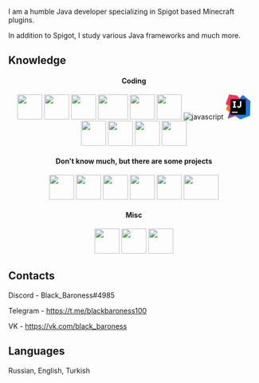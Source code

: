 I am a humble Java developer specializing in Spigot based Minecraft plugins. 

In addition to Spigot, I study various Java frameworks and much more.

## Knowledge
<h4 align="center">Coding</h4>
<p align="center">
  <img src="https://cdn.icon-icons.com/icons2/2415/PNG/512/java_original_logo_icon_146458.png" width="50" height="50"/>
  <img src="https://cdn.iconscout.com/icon/free/png-256/gradle-2-1174969.png" width="50" height="50" />
  <img src="https://cdn.icon-icons.com/icons2/2107/PNG/512/file_type_maven_icon_130397.png" width="50" height="50" />
  <img src="https://pbs.twimg.com/media/D7qnTvEWwAA3JN3.png" width="60" height="50" />
  <img src="https://cdn.iconscout.com/icon/free/png-256/css-131-722685.png" width="50" height="50" />
  <img src="https://cdn.iconscout.com/icon/free/png-256/html-2752158-2284975.png" width="50" height="50" />
  <img src="https://i.imgur.com/BGOQ8R0.png" alt="javascript" width="50" height="50" />
  <img src="https://github.com/BlackBaroness/BlackBaroness/blob/main/logo-intellij-idea.png" width="50" height="50" />
  <img src="https://apps24.org/images/stories/flexicontent/item_815_field_15/l_autohotkey_icon.png" width="50" height="50" />
  <img src="https://i.ibb.co/sVTqdzD/javafxlogo-removebg-preview.png" width="50" height="50" />
  <img src="https://symbols.getvecta.com/stencil_96/70_sqlite-icon.69fb0675d2.svg" width="50" height="50" />
  <img src="https://i.ibb.co/VQQXz9h/mysql-20-1174940.png" width="50" height="50" />
</p>
<h4 align="center">Don't know much, but there are some projects</h4>
<p align="center">
  <img src="https://i.imgur.com/C3jKkVQ.png" width="50" height="50" />
  <img src="https://i.imgur.com/xQ4Uwdt.png" width="50" height="50" />
  <img src="https://www.flaticon.com/svg/static/icons/svg/888/888839.svg" width="50" height="50" />
  <img src="https://pbs.twimg.com/media/Dk5LpKtW4AAcvFd.png" width="50" height="50" />
  <img src="https://freepikpsd.com/wp-content/uploads/2019/11/forge-png-1-Transparent-Images.png" width="50" height="50" />
  <img src="https://i.ya-webdesign.com/images/spring-logo-png-2.png" width="70" height="50" />
</p>
<h4 align="center">Misc</h4>
<p align="center">
  <img src="https://img.icons8.com/color/344/adobe-photoshop.png" width="50" height="50"/>
  <img src="https://img.icons8.com/color/344/adobe-premiere-pro.png" width="50" height="50"/>
  <img src="https://img.icons8.com/color/344/adobe-illustrator.png" width="50" height="50"/>
</p>

## Contacts
Discord - Black_Baroness#4985

Telegram - https://t.me/blackbaroness100

VK - https://vk.com/black_baroness

## Languages
Russian, English, Turkish
